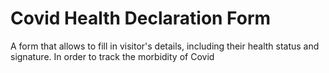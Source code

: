 # Covid Health Declaration Form
 A form that allows to fill in visitor's details, including their health status and signature. In order to track the morbidity of Covid
